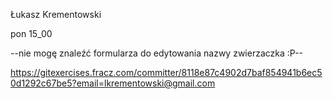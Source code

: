 Łukasz Krementowski

pon 15_00

--nie mogę znaleźć formularza do edytowania nazwy zwierzaczka :P--

https://gitexercises.fracz.com/committer/8118e87c4902d7baf854941b6ec50d1292c67be5?email=lkrementowski@gmail.com